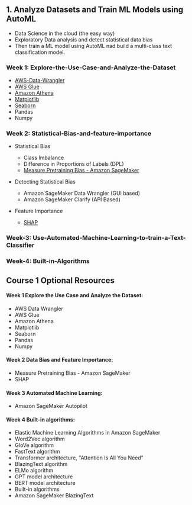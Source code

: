 ## 1. Analyze Datasets and Train ML Models using AutoML
- Data Science in the cloud (the easy way)
- Exploratory Data analysis and detect statistical data bias
- Then train a ML model using AutoML nad build a multi-class text classification model. 

### Week 1: Explore-the-Use-Case-and-Analyze-the-Dataset

- [AWS-Data-Wrangler](https://github.com/awslabs/aws-data-wrangler)
- [AWS Glue](https://aws.amazon.com/glue/)
- [Amazon Athena](https://aws.amazon.com/athena/?whats-new-cards.sort-by=item.additionalFields.postDateTime&whats-new-cards.sort-order=desc)
- [Matplotlib](https://matplotlib.org/)
- [Seaborn](https://seaborn.pydata.org/)
- Pandas
- Numpy 

### Week 2: Statistical-Bias-and-feature-importance

- Statistical Bias 
    - Class Imbalance
    - Difference in Proportions of Labels (DPL)
    - [Measure Pretraining Bias - Amazon SageMaker](https://docs.aws.amazon.com/sagemaker/latest/dg/clarify-measure-data-bias.html)

- Detecting Statistical Bias  
    - Amazon SageMaker Data Wrangler (GUI based)
    - Amazon SageMaker Clarify (API Based)

- Feature Importance
    - [SHAP](https://shap.readthedocs.io/en/latest/)

### Week-3: Use-Automated-Machine-Learning-to-train-a-Text-Classifier

### Week-4: Built-in-Algorithms

## Course 1 Optional Resources

#### Week 1 Explore the Use Case and Analyze the Dataset:
- AWS Data Wrangler
- AWS Glue 
- Amazon Athena 
- Matplotlib 
- Seaborn 
- Pandas
- Numpy 

#### Week 2 Data Bias and Feature Importance:
- Measure Pretraining Bias - Amazon SageMaker
- SHAP

#### Week 3 Automated Machine Learning:
- Amazon SageMaker Autopilot

#### Week 4 Built-in algorithms:
- Elastic Machine Learning Algorithms in Amazon SageMaker
- Word2Vec algorithm
- GloVe algorithm 
- FastText algorithm 
- Transformer architecture, "Attention Is All You Need" 
- BlazingText algorithm
- ELMo algorithm 
- GPT model architecture 
- BERT model architecture 
- Built-in algorithms
- Amazon SageMaker BlazingText 